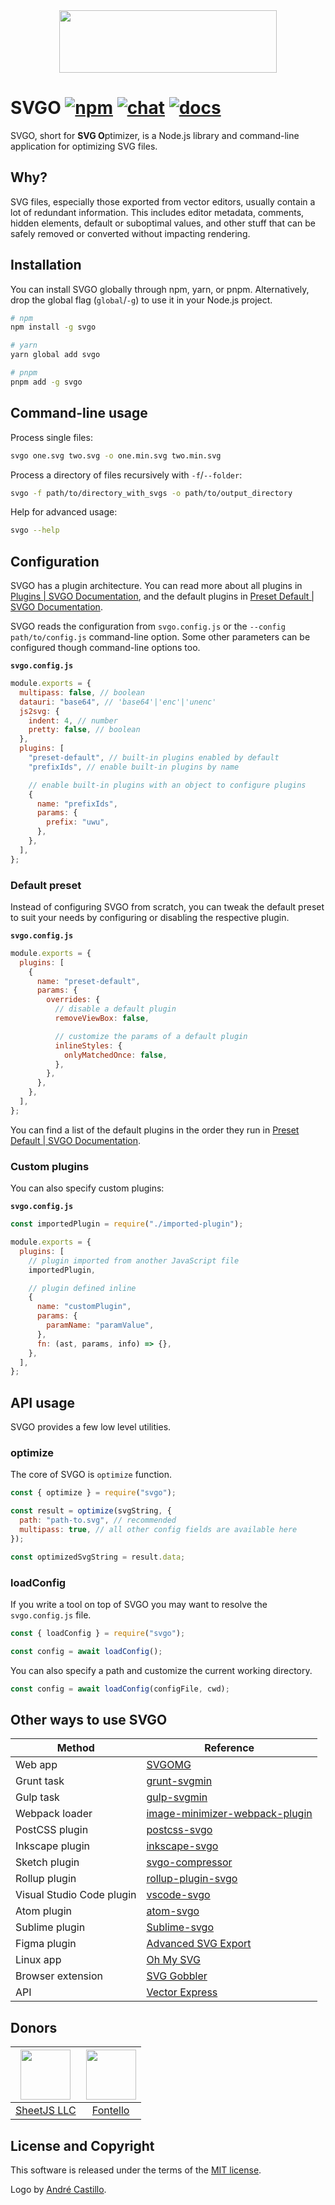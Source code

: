 <div align="center">
  <img src="./logo/logo-web.svg" width="348.61" height="100" alt=""/>
</div>

# SVGO [![npm](https://img.shields.io/npm/v/svgo)](https://npmjs.org/package/svgo) [![chat](https://img.shields.io/discord/815166721315831868)](https://discord.gg/z8jX8NYxrE) [![docs](https://img.shields.io/badge/docs-svgo.dev-blue)](https://svgo.dev/)

SVGO, short for **SVG O**ptimizer, is a Node.js library and command-line
application for optimizing SVG files.

## Why?

SVG files, especially those exported from vector editors, usually contain a lot
of redundant information. This includes editor metadata, comments, hidden
elements, default or suboptimal values, and other stuff that can be safely
removed or converted without impacting rendering.

## Installation

You can install SVGO globally through npm, yarn, or pnpm. Alternatively, drop
the global flag (`global`/`-g`) to use it in your Node.js project.

```sh
# npm
npm install -g svgo

# yarn
yarn global add svgo

# pnpm
pnpm add -g svgo
```

## Command-line usage

Process single files:

```sh
svgo one.svg two.svg -o one.min.svg two.min.svg
```

Process a directory of files recursively with `-f`/`--folder`:

```sh
svgo -f path/to/directory_with_svgs -o path/to/output_directory
```

Help for advanced usage:

```sh
svgo --help
```

## Configuration

SVGO has a plugin architecture. You can read more about all plugins in
[Plugins | SVGO Documentation](https://svgo.dev/docs/plugins/), and the default
plugins in
[Preset Default | SVGO Documentation](https://svgo.dev/docs/preset-default/).

SVGO reads the configuration from `svgo.config.js` or the
`--config path/to/config.js` command-line option. Some other parameters can be
configured though command-line options too.

**`svgo.config.js`**

```js
module.exports = {
  multipass: false, // boolean
  datauri: "base64", // 'base64'|'enc'|'unenc'
  js2svg: {
    indent: 4, // number
    pretty: false, // boolean
  },
  plugins: [
    "preset-default", // built-in plugins enabled by default
    "prefixIds", // enable built-in plugins by name

    // enable built-in plugins with an object to configure plugins
    {
      name: "prefixIds",
      params: {
        prefix: "uwu",
      },
    },
  ],
};
```

### Default preset

Instead of configuring SVGO from scratch, you can tweak the default preset to
suit your needs by configuring or disabling the respective plugin.

**`svgo.config.js`**

```js
module.exports = {
  plugins: [
    {
      name: "preset-default",
      params: {
        overrides: {
          // disable a default plugin
          removeViewBox: false,

          // customize the params of a default plugin
          inlineStyles: {
            onlyMatchedOnce: false,
          },
        },
      },
    },
  ],
};
```

You can find a list of the default plugins in the order they run in
[Preset Default | SVGO Documentation](https://svgo.dev/docs/preset-default/#plugins-list).

### Custom plugins

You can also specify custom plugins:

**`svgo.config.js`**

```js
const importedPlugin = require("./imported-plugin");

module.exports = {
  plugins: [
    // plugin imported from another JavaScript file
    importedPlugin,

    // plugin defined inline
    {
      name: "customPlugin",
      params: {
        paramName: "paramValue",
      },
      fn: (ast, params, info) => {},
    },
  ],
};
```

## API usage

SVGO provides a few low level utilities.

### optimize

The core of SVGO is `optimize` function.

```js
const { optimize } = require("svgo");

const result = optimize(svgString, {
  path: "path-to.svg", // recommended
  multipass: true, // all other config fields are available here
});

const optimizedSvgString = result.data;
```

### loadConfig

If you write a tool on top of SVGO you may want to resolve the `svgo.config.js`
file.

```js
const { loadConfig } = require("svgo");

const config = await loadConfig();
```

You can also specify a path and customize the current working directory.

```js
const config = await loadConfig(configFile, cwd);
```

## Other ways to use SVGO

| Method                    | Reference                                                                                                               |
| ------------------------- | ----------------------------------------------------------------------------------------------------------------------- |
| Web app                   | [SVGOMG](https://jakearchibald.github.io/svgomg/)                                                                       |
| Grunt task                | [grunt-svgmin](https://github.com/sindresorhus/grunt-svgmin)                                                            |
| Gulp task                 | [gulp-svgmin](https://github.com/ben-eb/gulp-svgmin)                                                                    |
| Webpack loader            | [image-minimizer-webpack-plugin](https://github.com/webpack-contrib/image-minimizer-webpack-plugin/#optimize-with-svgo) |
| PostCSS plugin            | [postcss-svgo](https://github.com/cssnano/cssnano/tree/master/packages/postcss-svgo)                                    |
| Inkscape plugin           | [inkscape-svgo](https://github.com/konsumer/inkscape-svgo)                                                              |
| Sketch plugin             | [svgo-compressor](https://github.com/BohemianCoding/svgo-compressor)                                                    |
| Rollup plugin             | [rollup-plugin-svgo](https://github.com/porsager/rollup-plugin-svgo)                                                    |
| Visual Studio Code plugin | [vscode-svgo](https://github.com/1000ch/vscode-svgo)                                                                    |
| Atom plugin               | [atom-svgo](https://github.com/1000ch/atom-svgo)                                                                        |
| Sublime plugin            | [Sublime-svgo](https://github.com/1000ch/Sublime-svgo)                                                                  |
| Figma plugin              | [Advanced SVG Export](https://www.figma.com/c/plugin/782713260363070260/Advanced-SVG-Export)                            |
| Linux app                 | [Oh My SVG](https://github.com/sonnyp/OhMySVG)                                                                          |
| Browser extension         | [SVG Gobbler](https://github.com/rossmoody/svg-gobbler)                                                                 |
| API                       | [Vector Express](https://github.com/smidyo/vectorexpress-api#convertor-svgo)                                            |

## Donors

| [<img src="https://sheetjs.com/sketch128.png" width="80">](https://sheetjs.com/) | [<img src="https://raw.githubusercontent.com/fontello/fontello/8.0.0/fontello-image.svg" width="80">](https://fontello.com/) |
| :------------------------------------------------------------------------------: | :--------------------------------------------------------------------------------------------------------------------------: |
|                       [SheetJS LLC](https://sheetjs.com/)                        |                                              [Fontello](https://fontello.com/)                                               |

## License and Copyright

This software is released under the terms of the
[MIT license](https://github.com/svg/svgo/blob/main/LICENSE).

Logo by [André Castillo](https://github.com/DerianAndre).
